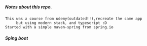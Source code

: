 #####   Notes about this repo.

	This was a course from udemy(outdated!!),recreate the same app
         but using modern stack, and typescript :D 
	Started with a simple maven-spring from spring.io

#####	Sping boot

		
	
	
